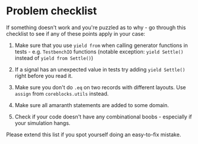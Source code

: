 # Problem checklist

If something doesn't work and you're puzzled as to why - go through this checklist to see if any of these points apply in your case:

1. Make sure that you use `yield from` when calling generator functions in tests - e.g. `TestbenchIO` functions (notable exception: `yield Settle()` instead of `yield from Settle()`)

2. If a signal has an unexpected value in tests try adding `yield Settle()` right before you read it.

3. Make sure you don't do `.eq` on two records with different layouts. Use `assign` from `coreblocks.utils` instead.

4. Make sure all amaranth statements are added to some domain.

5. Check if your code doesn't have any combinational boobs - especially if your simulation hangs.

Please extend this list if you spot yourself doing an easy-to-fix mistake.
